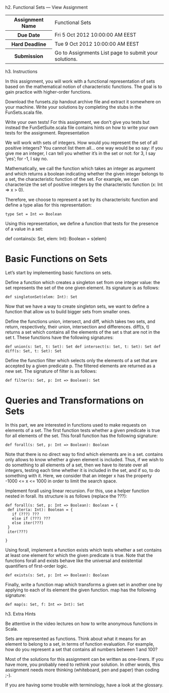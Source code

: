 h2. Functional Sets — View Assignment
<table>
<tr><th>Assignment Name</th><td> Functional Sets</td></tr>
<tr><th>Due Date </th><td>	Fri 5 Oct 2012 10:00:00 AM EEST</td></tr>
<tr><th>Hard Deadline</th><td> 	Tue 9 Oct 2012 10:00:00 AM EEST</td></tr>
<tr><th>Submission</th><td> 	Go to Assignments List page to submit your solutions.</td></tr>
</table>

h3. Instructions 	

In this assignment, you will work with a functional representation of sets based on the mathematical notion of characteristic functions. The goal is to gain practice with higher-order functions.

Download the funsets.zip handout archive file and extract it somewhere on your machine. Write your solutions by completing the stubs in the FunSets.scala file.

Write your own tests! For this assignment, we don’t give you tests but instead the FunSetSuite.scala file contains hints on how to write your own tests for the assignment.
Representation

We will work with sets of integers. How would you represent the set of all positive integers? You cannot list them all… one way would be so say: if you give me an integer, I can tell you whether it’s in the set or not: for 3, I say ‘yes’; for -1, I say no.

Mathematically, we call the function which takes an integer as argument and which returns a boolean indicating whether the given integer belongs to a set, the characteristic function of the set. For example, we can characterize the set of positive integers by the characteristic function (x: Int => x > 0).

Therefore, we choose to represent a set by its characterisitc function and define a type alias for this representation:

	type Set = Int => Boolean

Using this representation, we define a function that tests for the presence of a value in a set:

def contains(s: Set, elem: Int): Boolean = s(elem)

# Basic Functions on Sets

Let’s start by implementing basic functions on sets.

Define a function which creates a singleton set from one integer value: the set represents the set of the one given element. Its signature is as follows:

    def singletonSet(elem: Int): Set

Now that we have a way to create singleton sets, we want to define a function that allow us to build bigger sets from smaller ones.

Define the functions union, intersect, and diff, which takes two sets, and return, respectively, their union, intersection and differences. diff(s, t) returns a set which contains all the elements of the set s that are not in the set t. These functions have the following signatures:

    def union(s: Set, t: Set): Set def intersect(s: Set, t: Set): Set def diff(s: Set, t: Set): Set

Define the function filter which selects only the elements of a set that are accepted by a given predicate p. The filtered elements are returned as a new set. The signature of filter is as follows:

    def filter(s: Set, p: Int => Boolean): Set

# Queries and Transformations on Sets

In this part, we are interested in functions used to make requests on elements of a set. The first function tests whether a given predicate is true for all elements of the set. This forall function has the following signature:

	def forall(s: Set, p: Int => Boolean): Boolean

Note that there is no direct way to find which elements are in a set. contains only allows to know whether a given element is included. Thus, if we wish to do something to all elements of a set, then we have to iterate over all integers, testing each time whether it is included in the set, and if so, to do something with it. Here, we consider that an integer x has the property -1000 <= x <= 1000 in order to limit the search space.

Implement forall using linear recursion. For this, use a helper function nested in forall. Its structure is as follows (replace the ???):

    def forall(s: Set, p: Int => Boolean): Boolean = {
     def iter(a: Int): Boolean = {
       if (???) ???
       else if (???) ???
       else iter(???)
     }
     iter(???)

    }

Using forall, implement a function exists which tests whether a set contains at least one element for which the given predicate is true. Note that the functions forall and exists behave like the universal and existential quantifiers of first-order logic.

    def exists(s: Set, p: Int => Boolean): Boolean

Finally, write a function map which transforms a given set in another one by applying to each of its element the given function. map has the following signature:

    def map(s: Set, f: Int => Int): Set


h3. Extra Hints

Be attentive in the video lectures on how to write anonymous functions in Scala.

Sets are represented as functions. Think about what it means for an element to belong to a set, in terms of function evaluation. For example, how do you represent a set that contains all numbers between 1 and 100?

Most of the solutions for this assignment can be written as one-liners. If you have more, you probably need to rethink your solution. In other words, this assignment needs more thinking (whiteboard, pen and paper) than coding ;-).

If you are having some trouble with terminology, have a look at the glossary.

